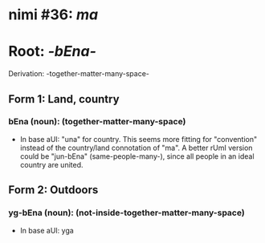 # nimi #36: *ma*
# Root: *-bEna-*
Derivation: -together-matter-many-space-

## Form 1: Land, country
### bEna (noun): (together-matter-many-space)
* In base aUI: "una" for country. This seems more fitting for "convention" instead of the country/land connotation of "ma". A better rUmI version could be "jun-bEna" (same-people-many-), since all people in an ideal country are united.

## Form 2: Outdoors
### yg-bEna (noun): (not-inside-together-matter-many-space)
* In base aUI: yga

